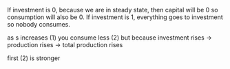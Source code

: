 If investment is 0, because we are in steady state, then capital will be 0 so consumption will also be 0.
If investment is 1, everything goes to investment so nobody consumes.

as s increases
(1) you consume less
(2) but because investment rises -> production rises -> total production rises

first (2) is stronger

